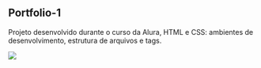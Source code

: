 ## Portfolio-1

Projeto desenvolvido durante o curso da Alura, HTML e CSS: ambientes de desenvolvimento, estrutura de arquivos e tags.

![](https://media1.tenor.com/m/vK60kNp1grIAAAAC/treadmill-treat.gif)
